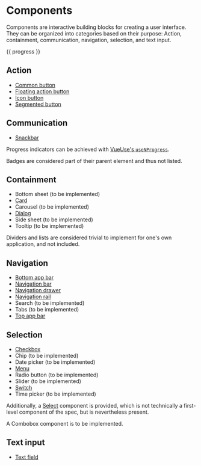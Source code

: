 # Components

Components are interactive building blocks for creating a user interface.
They can be organized into categories based on their purpose: Action,
containment, communication, navigation, selection, and text input.

<script setup>
import { ref, onMounted } from 'vue'

const progress = ref('')

// kind of filthy way to do this, but it works
onMounted(() => {
    const [implemented, total] =
        [...document.querySelectorAll('.vp-doc ul')].
            flatMap(e => [...e.children])
            .map(n => n.firstChild.nodeType !== 3)
            .reduce((a, v) =>  [a[0] + (v ? 1 : 0), a[1] + 1], [0, 0])

    const percent = Math.round(implemented / total * 100)

    progress.value = `At the moment, ${implemented} of ${total} components are implemented (${percent}%!).`
})
</script>

{{ progress }}

## Action

- [Common button](/components/button)
- [Floating action button](/components/fab)
- [Icon button](/components/icon-button)
- [Segmented button](/components/segmented)

## Communication

- [Snackbar](/components/snackbar)

Progress indicators can be achieved with
[VueUse's `useNProgress`](https://vueuse.org/integrations/useNProgress/).

Badges are considered part of their parent element and thus not listed.

## Containment

- Bottom sheet (to be implemented)
- [Card](/components/card)
- Carousel (to be implemented)
- [Dialog](/components/dialog)
- Side sheet (to be implemented)
- Tooltip (to be implemented)

Dividers and lists are considered trivial to implement for one's own application,
and not included.

## Navigation

- [Bottom app bar](/components/bottom-app-bar)
- [Navigation bar](/components/navigation-bar)
- [Navigation drawer](/components/navigation-drawer)
- [Navigation rail](/components/navigation-rail)
- Search (to be implemented)
- Tabs (to be implemented)
- [Top app bar](/components/top-app-bar)

## Selection

- [Checkbox](/components/checkbox)
- Chip (to be implemented)
- Date picker (to be implemented)
- [Menu](/components/menu)
- Radio button (to be implemented)
- Slider (to be implemented)
- [Switch](/components/switch)
- Time picker (to be implemented)

Additionally, a [Select](/components/select) component is provided, which is
not technically a first-level component of the spec, but is nevertheless present.

A Combobox component is to be implemented.

## Text input

- [Text field](/components/text-field)